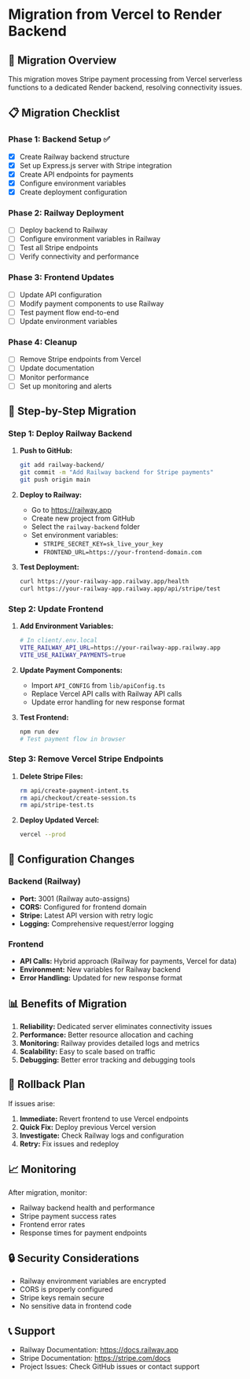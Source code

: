 # Migration from Vercel to Render Backend

## 🎯 Migration Overview

This migration moves Stripe payment processing from Vercel serverless functions to a dedicated Render backend, resolving connectivity issues.

## 📋 Migration Checklist

### Phase 1: Backend Setup ✅
- [x] Create Railway backend structure
- [x] Set up Express.js server with Stripe integration
- [x] Create API endpoints for payments
- [x] Configure environment variables
- [x] Create deployment configuration

### Phase 2: Railway Deployment
- [ ] Deploy backend to Railway
- [ ] Configure environment variables in Railway
- [ ] Test all Stripe endpoints
- [ ] Verify connectivity and performance

### Phase 3: Frontend Updates
- [ ] Update API configuration
- [ ] Modify payment components to use Railway
- [ ] Test payment flow end-to-end
- [ ] Update environment variables

### Phase 4: Cleanup
- [ ] Remove Stripe endpoints from Vercel
- [ ] Update documentation
- [ ] Monitor performance
- [ ] Set up monitoring and alerts

## 🚀 Step-by-Step Migration

### Step 1: Deploy Railway Backend

1. **Push to GitHub:**
   ```bash
   git add railway-backend/
   git commit -m "Add Railway backend for Stripe payments"
   git push origin main
   ```

2. **Deploy to Railway:**
   - Go to https://railway.app
   - Create new project from GitHub
   - Select the `railway-backend` folder
   - Set environment variables:
     - `STRIPE_SECRET_KEY=sk_live_your_key`
     - `FRONTEND_URL=https://your-frontend-domain.com`

3. **Test Deployment:**
   ```bash
   curl https://your-railway-app.railway.app/health
   curl https://your-railway-app.railway.app/api/stripe/test
   ```

### Step 2: Update Frontend

1. **Add Environment Variables:**
   ```bash
   # In client/.env.local
   VITE_RAILWAY_API_URL=https://your-railway-app.railway.app
   VITE_USE_RAILWAY_PAYMENTS=true
   ```

2. **Update Payment Components:**
   - Import `API_CONFIG` from `lib/apiConfig.ts`
   - Replace Vercel API calls with Railway API calls
   - Update error handling for new response format

3. **Test Frontend:**
   ```bash
   npm run dev
   # Test payment flow in browser
   ```

### Step 3: Remove Vercel Stripe Endpoints

1. **Delete Stripe Files:**
   ```bash
   rm api/create-payment-intent.ts
   rm api/checkout/create-session.ts
   rm api/stripe-test.ts
   ```

2. **Deploy Updated Vercel:**
   ```bash
   vercel --prod
   ```

## 🔧 Configuration Changes

### Backend (Railway)
- **Port:** 3001 (Railway auto-assigns)
- **CORS:** Configured for frontend domain
- **Stripe:** Latest API version with retry logic
- **Logging:** Comprehensive request/error logging

### Frontend
- **API Calls:** Hybrid approach (Railway for payments, Vercel for data)
- **Environment:** New variables for Railway backend
- **Error Handling:** Updated for new response format

## 📊 Benefits of Migration

1. **Reliability:** Dedicated server eliminates connectivity issues
2. **Performance:** Better resource allocation and caching
3. **Monitoring:** Railway provides detailed logs and metrics
4. **Scalability:** Easy to scale based on traffic
5. **Debugging:** Better error tracking and debugging tools

## 🚨 Rollback Plan

If issues arise:

1. **Immediate:** Revert frontend to use Vercel endpoints
2. **Quick Fix:** Deploy previous Vercel version
3. **Investigate:** Check Railway logs and configuration
4. **Retry:** Fix issues and redeploy

## 📈 Monitoring

After migration, monitor:
- Railway backend health and performance
- Stripe payment success rates
- Frontend error rates
- Response times for payment endpoints

## 🔒 Security Considerations

- Railway environment variables are encrypted
- CORS is properly configured
- Stripe keys remain secure
- No sensitive data in frontend code

## 📞 Support

- Railway Documentation: https://docs.railway.app
- Stripe Documentation: https://stripe.com/docs
- Project Issues: Check GitHub issues or contact support
